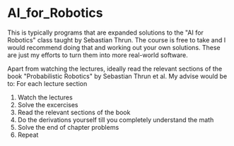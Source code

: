 # AI_for_Robotics
This is typically programs that are expanded solutions to the "AI for Robotics" class taught by Sebastian Thrun. The course is free to take and I would recommend doing that and working out your own solutions. These are just my efforts to turn them into more real-world software.

Apart from watching the lectures, ideally read the relevant sections of the book "Probabilistic Robotics" by Sebastian Thrun et al. My advise would be to:
For each lecture section
1. Watch the lectures
2. Solve the excercises
3. Read the relevant sections of the book
4. Do the derivations yourself till you completely understand the math
5. Solve the end of chapter problems
6. Repeat
